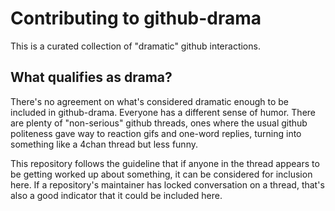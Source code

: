 # Contributing to github-drama #
This is a curated collection of "dramatic" github interactions.

## What qualifies as drama? ##
There's no agreement on what's considered dramatic enough to be included
in github-drama. Everyone has a different sense of humor. There are plenty
of "non-serious" github threads, ones where the usual github politeness
gave way to reaction gifs and one-word replies, turning into something like
a 4chan thread but less funny.

This repository follows the guideline that if anyone in the thread appears to
be getting worked up about something, it can be considered for inclusion here.
If a repository's maintainer has locked conversation on a thread, that's also
a good indicator that it could be included here.
